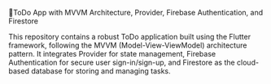 🛑ToDo App with MVVM Architecture, Provider, Firebase Authentication, and Firestore

This repository contains a robust ToDo application built using the Flutter framework, following the MVVM (Model-View-ViewModel) architecture pattern. It integrates Provider for state management, Firebase Authentication for secure user sign-in/sign-up, and Firestore as the cloud-based database for storing and managing tasks.

